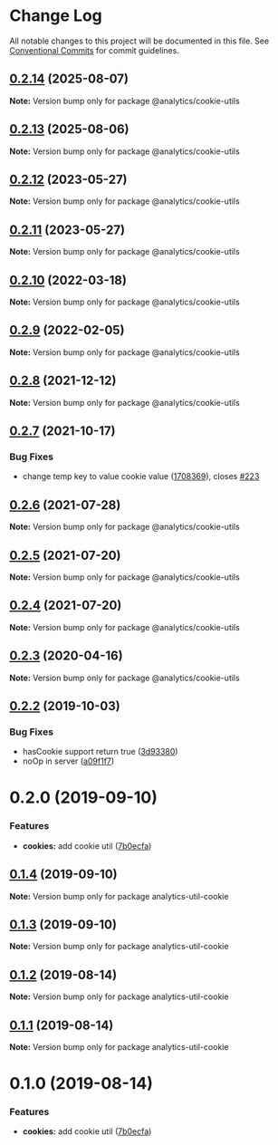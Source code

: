 # Change Log

All notable changes to this project will be documented in this file.
See [Conventional Commits](https://conventionalcommits.org) for commit guidelines.

## [0.2.14](https://github.com/DavidWells/analytics/compare/@analytics/cookie-utils@0.2.13...@analytics/cookie-utils@0.2.14) (2025-08-07)

**Note:** Version bump only for package @analytics/cookie-utils





## [0.2.13](https://github.com/DavidWells/analytics/compare/@analytics/cookie-utils@0.2.12...@analytics/cookie-utils@0.2.13) (2025-08-06)

**Note:** Version bump only for package @analytics/cookie-utils





## [0.2.12](https://github.com/DavidWells/analytics/tree/master/packages/analytics-util-cookie/compare/@analytics/cookie-utils@0.2.11...@analytics/cookie-utils@0.2.12) (2023-05-27)

**Note:** Version bump only for package @analytics/cookie-utils





## [0.2.11](https://github.com/DavidWells/analytics/tree/master/packages/analytics-util-cookie/compare/@analytics/cookie-utils@0.2.10...@analytics/cookie-utils@0.2.11) (2023-05-27)

**Note:** Version bump only for package @analytics/cookie-utils





## [0.2.10](https://github.com/DavidWells/analytics/tree/master/packages/analytics-util-cookie/compare/@analytics/cookie-utils@0.2.9...@analytics/cookie-utils@0.2.10) (2022-03-18)

**Note:** Version bump only for package @analytics/cookie-utils





## [0.2.9](https://github.com/DavidWells/analytics/tree/master/packages/analytics-util-cookie/compare/@analytics/cookie-utils@0.2.8...@analytics/cookie-utils@0.2.9) (2022-02-05)

**Note:** Version bump only for package @analytics/cookie-utils





## [0.2.8](https://github.com/DavidWells/analytics/tree/master/packages/analytics-util-cookie/compare/@analytics/cookie-utils@0.2.7...@analytics/cookie-utils@0.2.8) (2021-12-12)

**Note:** Version bump only for package @analytics/cookie-utils





## [0.2.7](https://github.com/DavidWells/analytics/tree/master/packages/analytics-util-cookie/compare/@analytics/cookie-utils@0.2.6...@analytics/cookie-utils@0.2.7) (2021-10-17)


### Bug Fixes

* change temp key to value cookie value ([1708369](https://github.com/DavidWells/analytics/tree/master/packages/analytics-util-cookie/commit/1708369)), closes [#223](https://github.com/DavidWells/analytics/tree/master/packages/analytics-util-cookie/issues/223)





## [0.2.6](https://github.com/DavidWells/analytics/tree/master/packages/analytics-util-cookie/compare/@analytics/cookie-utils@0.2.5...@analytics/cookie-utils@0.2.6) (2021-07-28)

**Note:** Version bump only for package @analytics/cookie-utils





## [0.2.5](https://github.com/DavidWells/analytics/tree/master/packages/analytics-util-cookie/compare/@analytics/cookie-utils@0.2.4...@analytics/cookie-utils@0.2.5) (2021-07-20)

**Note:** Version bump only for package @analytics/cookie-utils





## [0.2.4](https://github.com/DavidWells/analytics/tree/master/packages/analytics-util-cookie/compare/@analytics/cookie-utils@0.2.3...@analytics/cookie-utils@0.2.4) (2021-07-20)

**Note:** Version bump only for package @analytics/cookie-utils





## [0.2.3](https://github.com/DavidWells/analytics/compare/@analytics/cookie-utils@0.2.2...@analytics/cookie-utils@0.2.3) (2020-04-16)

**Note:** Version bump only for package @analytics/cookie-utils





## [0.2.2](https://github.com/DavidWells/analytics/compare/@analytics/cookie-utils@0.2.0...@analytics/cookie-utils@0.2.2) (2019-10-03)


### Bug Fixes

* hasCookie support return true ([3d93380](https://github.com/DavidWells/analytics/commit/3d93380))
* noOp in server ([a09f1f7](https://github.com/DavidWells/analytics/commit/a09f1f7))





# 0.2.0 (2019-09-10)


### Features

* **cookies:** add cookie util ([7b0ecfa](https://github.com/DavidWells/analytics/commit/7b0ecfa))





## [0.1.4](https://github.com/DavidWells/analytics/compare/analytics-util-cookie@0.1.3...analytics-util-cookie@0.1.4) (2019-09-10)

**Note:** Version bump only for package analytics-util-cookie





## [0.1.3](https://github.com/DavidWells/analytics/compare/analytics-util-cookie@0.1.2...analytics-util-cookie@0.1.3) (2019-09-10)

**Note:** Version bump only for package analytics-util-cookie





## [0.1.2](https://github.com/DavidWells/analytics/compare/analytics-util-cookie@0.1.1...analytics-util-cookie@0.1.2) (2019-08-14)

**Note:** Version bump only for package analytics-util-cookie





## [0.1.1](https://github.com/DavidWells/analytics/compare/analytics-util-cookie@0.1.0...analytics-util-cookie@0.1.1) (2019-08-14)

**Note:** Version bump only for package analytics-util-cookie





# 0.1.0 (2019-08-14)


### Features

* **cookies:** add cookie util ([7b0ecfa](https://github.com/DavidWells/analytics/commit/7b0ecfa))
